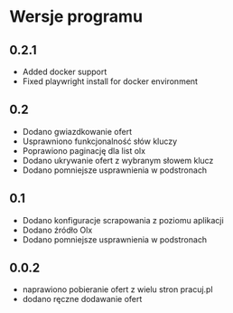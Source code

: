 # Wersje programu

## 0.2.1
- Added docker support
- Fixed playwright install for docker environment

## 0.2
- Dodano gwiazdkowanie ofert
- Usprawniono funkcjonalność słów kluczy
- Poprawiono paginację dla list olx
- Dodano ukrywanie ofert z wybranym słowem klucz
- Dodano pomniejsze usprawnienia w podstronach

## 0.1
- Dodano konfiguracje scrapowania z poziomu aplikacji
- Dodano źródło Olx
- Dodano pomniejsze usprawnienia w podstronach

## 0.0.2
- naprawiono pobieranie ofert z wielu stron pracuj.pl
- dodano ręczne dodawanie ofert
